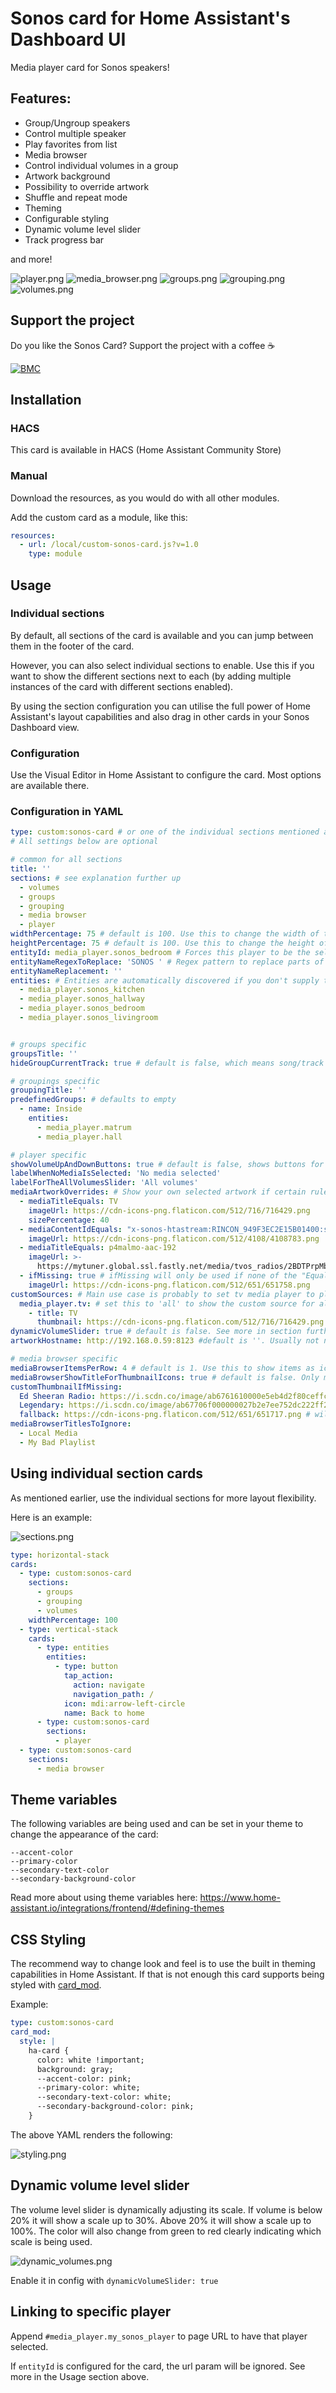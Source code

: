 # Sonos card for Home Assistant's Dashboard UI

Media player card for Sonos speakers!

## Features:

* Group/Ungroup speakers
* Control multiple speaker
* Play favorites from list
* Media browser
* Control individual volumes in a group
* Artwork background
* Possibility to override artwork
* Shuffle and repeat mode
* Theming
* Configurable styling
* Dynamic volume level slider
* Track progress bar

and more!

![player.png](https://github.com/johanfrick/custom-sonos-card/raw/master/img/player.png)
![media_browser.png](https://github.com/johanfrick/custom-sonos-card/raw/master/img/media_browser.png)
![groups.png](https://github.com/johanfrick/custom-sonos-card/raw/master/img/groups.png)
![grouping.png](https://github.com/johanfrick/custom-sonos-card/raw/master/img/grouping.png)
![volumes.png](https://github.com/johanfrick/custom-sonos-card/raw/master/img/volumes.png)

## Support the project

Do you like the Sonos Card? Support the project with a coffee ☕️

[![BMC](https://www.buymeacoffee.com/assets/img/custom_images/white_img.png)](https://www.buymeacoffee.com/punxaphil)

## Installation

### HACS

This card is available in HACS (Home Assistant Community Store)

### Manual

Download the resources, as you would do with all other modules.

Add the custom card as a module, like this:

```yaml
resources:
  - url: /local/custom-sonos-card.js?v=1.0
    type: module
```

## Usage

### Individual sections

By default, all sections of the card is available and you can jump between them in the footer of the card.

However, you can also select individual sections to enable. Use this if you want to show the different sections next to
each (by adding multiple instances of the card with different sections enabled).

By using the section configuration you can utilise the full power of Home Assistant's layout capabilities and also drag
in other cards in your Sonos Dashboard view.

### Configuration

Use the Visual Editor in Home Assistant to configure the card. Most options are available there.

### Configuration in YAML

```yaml
type: custom:sonos-card # or one of the individual sections mentioned above
# All settings below are optional

# common for all sections
title: ''
sections: # see explanation further up
  - volumes
  - groups
  - grouping
  - media browser
  - player
widthPercentage: 75 # default is 100. Use this to change the width of the card.
heightPercentage: 75 # default is 100. Use this to change the height of the card.
entityId: media_player.sonos_bedroom # Forces this player to be the selected one on loading the card (overrides url param etc)
entityNameRegexToReplace: 'SONOS ' # Regex pattern to replace parts of the entity names
entityNameReplacement: ''
entities: # Entities are automatically discovered if you don't supply this setting
  - media_player.sonos_kitchen
  - media_player.sonos_hallway
  - media_player.sonos_bedroom
  - media_player.sonos_livingroom


# groups specific
groupsTitle: ''
hideGroupCurrentTrack: true # default is false, which means song/track info for groups will be shown

# groupings specific
groupingTitle: ''
predefinedGroups: # defaults to empty
  - name: Inside
    entities:
      - media_player.matrum
      - media_player.hall

# player specific
showVolumeUpAndDownButtons: true # default is false, shows buttons for increasing and decreasing volume
labelWhenNoMediaIsSelected: 'No media selected'
labelForTheAllVolumesSlider: 'All volumes'
mediaArtworkOverrides: # Show your own selected artwork if certain rules match
  - mediaTitleEquals: TV
    imageUrl: https://cdn-icons-png.flaticon.com/512/716/716429.png
    sizePercentage: 40
  - mediaContentIdEquals: "x-sonos-htastream:RINCON_949F3EC2E15B01400:spdif"
    imageUrl: https://cdn-icons-png.flaticon.com/512/4108/4108783.png
  - mediaTitleEquals: p4malmo-aac-192
    imageUrl: >-
      https://mytuner.global.ssl.fastly.net/media/tvos_radios/2BDTPrpMbn_cTdteqo.jpg
  - ifMissing: true # ifMissing will only be used if none of the "Equals" overrides above resulted in a match 
    imageUrl: https://cdn-icons-png.flaticon.com/512/651/651758.png
customSources: # Main use case is probably to set tv media player to play TV sound
  media_player.tv: # set this to 'all' to show the custom source for all players
    - title: TV
      thumbnail: https://cdn-icons-png.flaticon.com/512/716/716429.png
dynamicVolumeSlider: true # default is false. See more in section further down.
artworkHostname: http://192.168.0.59:8123 #default is ''. Usually not needed, but depending on your setup your device might not be able to access the artwork on the default host. One example where it could be needed is if you cast the dashboard with Google Cast.

# media browser specific
mediaBrowserItemsPerRow: 4 # default is 1. Use this to show items as icons.
mediaBrowserShowTitleForThumbnailIcons: true # default is false. Only makes a difference if mediaBrowserItemsPerRow > 1. Will show title for thumbnail artworks.
customThumbnailIfMissing:
  Ed Sheeran Radio: https://i.scdn.co/image/ab6761610000e5eb4d2f80ceffc6c70a432ccd7c
  Legendary: https://i.scdn.co/image/ab67706f000000027b2e7ee752dc222ff2fd466f
  fallback: https://cdn-icons-png.flaticon.com/512/651/651717.png # will use this if thumbnail is missing and none of the above matches. Defaults to black music notes with white background.  
mediaBrowserTitlesToIgnore:
  - Local Media
  - My Bad Playlist
```

## Using individual section cards

As mentioned earlier, use the individual sections for more layout flexibility.

Here is an example:

![sections.png](https://github.com/johanfrick/custom-sonos-card/raw/master/img/sections.png)

```yaml
type: horizontal-stack
cards:
  - type: custom:sonos-card
    sections:
      - groups
      - grouping
      - volumes
    widthPercentage: 100
  - type: vertical-stack
    cards:
      - type: entities
        entities:
          - type: button
            tap_action:
              action: navigate
              navigation_path: /
            icon: mdi:arrow-left-circle
            name: Back to home
      - type: custom:sonos-card
        sections:
          - player
  - type: custom:sonos-card
    sections:
      - media browser
```

## Theme variables

The following variables are being used and can be set in your theme to change the appearance of the card:
```
--accent-color
--primary-color
--secondary-text-color
--secondary-background-color
```

Read more about using theme variables here: https://www.home-assistant.io/integrations/frontend/#defining-themes

## CSS Styling

The recommend way to change look and feel is to use the built in theming capabilities in Home Assistant. If that is not enough this card supports being styled with [card_mod](https://github.com/thomasloven/lovelace-card-mod).

Example:

```yaml
type: custom:sonos-card
card_mod:
  style: |
    ha-card {
      color: white !important;
      background: gray;
      --accent-color: pink;
      --primary-color: white;
      --secondary-text-color: white;
      --secondary-background-color: pink;
    }
```

The above YAML renders the following:

![styling.png](https://github.com/johanfrick/custom-sonos-card/raw/master/img/styling.png)

## Dynamic volume level slider

The volume level slider is dynamically adjusting its scale. If volume is below 20% it will show a scale up to 30%. Above
20% it will show a scale up to 100%. The color will also change from green to red clearly indicating which scale is
being used.

![dynamic_volumes.png](https://github.com/johanfrick/custom-sonos-card/raw/master/img/dynamic_volumes.png)

Enable it in config with `dynamicVolumeSlider: true`

## Linking to specific player

Append `#media_player.my_sonos_player` to page URL to have that player selected.

If `entityId` is configured for the card, the url param will be ignored. See more in the Usage section above.
